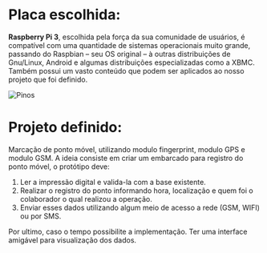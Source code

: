 # **Placa escolhida:**

**Raspberry Pi 3**, escolhida pela força da sua comunidade de usuários, é compatível com uma quantidade de sistemas operacionais muito grande, passando do Raspbian – seu OS original – à outras distribuições de Gnu/Linux, Android  e algumas distribuições especializadas como a  XBMC. Também possui um vasto conteúdo que podem ser aplicados ao nosso projeto que foi definido.

![Pinos](https://www.google.com.br/url?sa=i&rct=j&q=&esrc=s&source=images&cd=&ved=2ahUKEwje5q_sksPdAhVEF5AKHYHBA9EQjRx6BAgBEAU&url=https://www.jameco.com/Jameco/workshop/circuitnotes/raspberry-pi-circuit-note.html&psig=AOvVaw3YraIFhcqpBSKZRTCw8DW7&ust=1537310516218645)

# **Projeto definido:**

Marcação de ponto móvel, utilizando modulo fingerprint, modulo GPS e modulo GSM.
A ideia consiste em criar um embarcado para registro do ponto móvel, o protótipo deve:

 1. Ler a impressão digital e valida-la com a base existente.
 2. Realizar o registro do ponto informando hora, localização e quem foi o colaborador o qual realizou a operação. 
 3. Enviar esses dados utilizando algum meio de acesso a rede (GSM, WIFI) ou por SMS. 
 
 Por ultimo, caso o tempo possibilite a implementação. Ter uma interface amigável para visualização dos dados.
